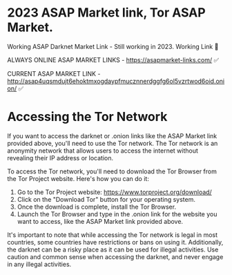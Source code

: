 # 2023 ASAP Market link, Tor ASAP Market. 

Working ASAP Darknet Market Link - Still working in 2023. Working Link 💯

ALWAYS ONLINE ASAP MARKET LINKS - https://asapmarket-links.com/ ✅

CURRENT ASAP MARKET LINK - http://asap4uqsmdujt6ehoktmxogdaypfmucznnerdggfg6ol5vzrtwod6oid.onion/ ✅

# Accessing the Tor Network

If you want to access the darknet or .onion links like the ASAP Market link provided above, you'll need to use the Tor network. The Tor network is an anonymity network that allows users to access the internet without revealing their IP address or location. 

To access the Tor network, you'll need to download the Tor Browser from the Tor Project website. Here's how you can do it:

1. Go to the Tor Project website: https://www.torproject.org/download/
2. Click on the "Download Tor" button for your operating system.
3. Once the download is complete, install the Tor Browser.
4. Launch the Tor Browser and type in the .onion link for the website you want to access, like the ASAP Market link provided above.

It's important to note that while accessing the Tor network is legal in most countries, some countries have restrictions or bans on using it. Additionally, the darknet can be a risky place as it can be used for illegal activities. Use caution and common sense when accessing the darknet, and never engage in any illegal activities.
